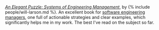 *[An Elegant Puzzle: Systems of Engineering Management](/book/an-elegant-puzzle)*, by {% include people/will-larson.md %}. An excellent book for [software engineering managers](/mgmt/sem/sem-role), one full of actionable strategies and clear examples, which significantly helps me in my work. The best I've read on the subject so far.